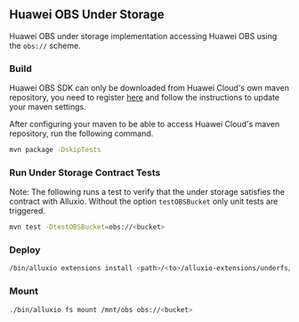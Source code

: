 ## Huawei OBS Under Storage

Huawei OBS under storage implementation accessing Huawei OBS using the `obs://` scheme.

### Build

Huawei OBS SDK can only be downloaded from Huawei Cloud's own maven repository, you need to register [here](https://mirrors.huaweicloud.com/) 
and follow the instructions to update your maven settings.

After configuring your maven to be able to access Huawei Cloud's maven repository, run the following command.

```bash
mvn package -DskipTests
```

### Run Under Storage Contract Tests

Note: The following runs a test to verify that the under storage satisfies the contract with Alluxio.
Without the option `testOBSBucket` only unit tests are triggered.

```bash
mvn test -DtestOBSBucket=obs://<bucket>
```

### Deploy

```bash
/bin/alluxio extensions install <path>/<to>/alluxio-extensions/underfs/obs/target/alluxio-underfs-obs-<version>.jar
```

### Mount

```bash
./bin/alluxio fs mount /mnt/obs obs://<bucket>
```
